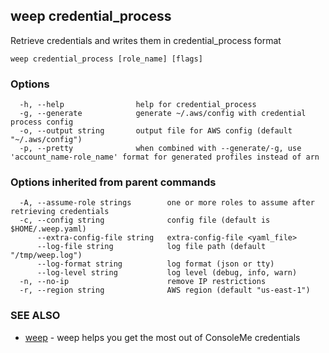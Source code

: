 ## weep credential_process

Retrieve credentials and writes them in credential_process format

```
weep credential_process [role_name] [flags]
```

### Options

```
  -h, --help                help for credential_process
  -g, --generate            generate ~/.aws/config with credential process config
  -o, --output string       output file for AWS config (default "~/.aws/config")
  -p, --pretty              when combined with --generate/-g, use 'account_name-role_name' format for generated profiles instead of arn
```

### Options inherited from parent commands

```
  -A, --assume-role strings        one or more roles to assume after retrieving credentials
  -c, --config string              config file (default is $HOME/.weep.yaml)
      --extra-config-file string   extra-config-file <yaml_file>
      --log-file string            log file path (default "/tmp/weep.log")
      --log-format string          log format (json or tty)
      --log-level string           log level (debug, info, warn)
  -n, --no-ip                      remove IP restrictions
  -r, --region string              AWS region (default "us-east-1")
```

### SEE ALSO

* [weep](weep.md)	 - weep helps you get the most out of ConsoleMe credentials

